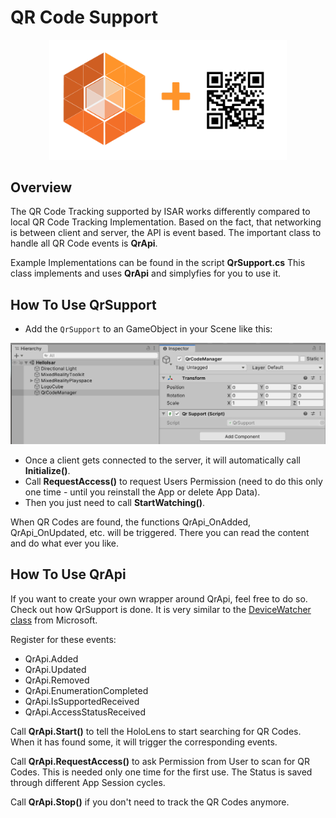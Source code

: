 # QR Code Support

<p align="center">
	<img src="imgs/isar_qrcode.png" width="380px">
</p>

## Overview
The QR Code Tracking supported by ISAR works differently compared to local QR Code Tracking Implementation. Based on the fact, that networking is between client and server, the API is event based. 
The important class to handle all QR Code events is **QrApi**. 

Example Implementations can be found in the script **QrSupport.cs**
This class implements and uses **QrApi** and simplyfies for you to use it.

## How To Use **QrSupport**

- Add the `QrSupport` to an GameObject in your Scene like this:
<p align="center">
	<img src="imgs/qrcode.png" width="580px">
</p>

- Once a client gets connected to the server, it will automatically call **Initialize()**.
- Call **RequestAccess()** to request Users Permission (need to do this only one time - until you reinstall the App or delete App Data). 	 
- Then you just need to call **StartWatching()**.

When QR Codes are found, the functions QrApi_OnAdded, QrApi_OnUpdated, etc. will be triggered. There you can read the content and do what ever you like. 

## How To Use **QrApi**

If you want to create your own wrapper around QrApi, feel free to do so. Check out how QrSupport is done.
It is very similar to the <a href="https://docs.microsoft.com/en-us/uwp/api/Windows.Devices.Enumeration.DeviceWatcher?view=winrt-19041">DeviceWatcher class</a> from Microsoft.

Register for these events: 
- QrApi.Added
- QrApi.Updated
- QrApi.Removed
- QrApi.EnumerationCompleted
- QrApi.IsSupportedReceived
- QrApi.AccessStatusReceived


Call **QrApi.Start()** to tell the HoloLens to start searching for QR Codes.
When it has found some, it will trigger the corresponding events.

Call **QrApi.RequestAccess()** to ask Permission from User to scan for QR Codes. 
This is needed only one time for the first use. The Status is saved through different App Session cycles. 

Call **QrApi.Stop()** if you don't need to track the QR Codes anymore.

